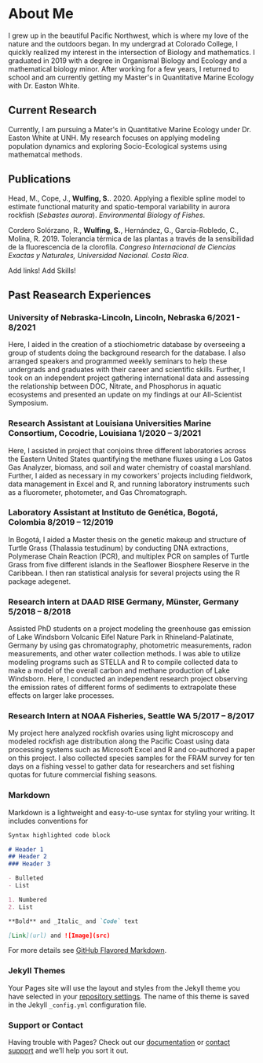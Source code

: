 
# About Me
I grew up in the beautiful Pacific Northwest, which is where my love of the nature and the outdoors began. In my undergrad at Colorado College, I quickly realized my interest in the intersection of Biology and mathematics. I graduated in 2019 with a degree in Organismal Biology and Ecology and a mathematical biology minor. After working for a few years, I returned to school and am currently getting my Master's in Quantitative Marine Ecology with Dr. Easton White.

## Current Research
Currently, I am pursuing a Mater's in Quantitative Marine Ecology under Dr. Easton White at UNH. My research focuses on applying modeling population dynamics and exploring Socio-Ecological systems using mathematcal methods. 

## Publications
Head, M., Cope, J., **Wulfing, S.**. 2020. Applying a flexible spline model to estimate functional maturity 
and spatio-temporal variability in aurora rockfish (_Sebastes aurora_). _Environmental Biology of Fishes_.

Cordero Solórzano, R., **Wulfing, S.**, Hernández, G., García-Robledo, C., Molina, R. 2019. Tolerancia 
térmica de las plantas a través de la sensibilidad de la fluorescencia de la clorofila. _Congreso 
Internacional de Ciencias Exactas y Naturales, Universidad Nacional. Costa Rica._

Add links!
Add Skills!

## Past Reasearch Experiences

### University of Nebraska-Lincoln, Lincoln, Nebraska 6/2021 - 8/2021
Here, I aided in the creation of a stiochiometric database by overseeing a group of students doing the background research for the database. I also arranged speakers and programmed weekly seminars to help these undergrads and graduates with their career and scientific skills. Further, I took on an independent project gathering international data and assessing the relationship between DOC, Nitrate, and Phosphorus in aquatic ecosystems and presented an update on my findings at our All-Scientist Symposium.

### Research Assistant at Louisiana Universities Marine Consortium, Cocodrie, Louisiana	1/2020 – 3/2021
Here, I assisted in project that conjoins three different laboratories across the Eastern United States quantifying the methane fluxes using a Los Gatos Gas Analyzer, biomass, and soil and water chemistry of coastal marshland. Further, I aided as necessary in my coworkers’ projects including fieldwork, data management in Excel and R, and running laboratory instruments such as a fluorometer, photometer, and Gas Chromatograph.

### Laboratory Assistant at Instituto de Genética, Bogotá, Colombia	8/2019 – 12/2019
In Bogotá, I aided a Master thesis on the genetic makeup and structure of Turtle Grass (Thalassia testudinum) by conducting DNA extractions, Polymerase Chain Reaction (PCR), and multiplex PCR on samples of Turtle Grass from five different islands in the Seaflower Biosphere Reserve in the Caribbean. I then ran statistical analysis for several projects using the R package adegenet.

### Research intern at DAAD RISE Germany, Münster, Germany	5/2018 – 8/2018
Assisted PhD students on a project modeling the greenhouse gas emission of Lake Windsborn Volcanic Eifel Nature Park in Rhineland-Palatinate, Germany by using gas chromatography, photometric measurements, radon measurements, and other water collection methods. I was able to utilize modeling programs such as STELLA and R to compile collected data to make a model of the overall carbon and methane production of Lake Windsborn. Here, I conducted an independent research project observing the emission rates of different forms of sediments to extrapolate these effects on larger lake processes.

### Research Intern at NOAA Fisheries, Seattle WA	5/2017 – 8/2017
My project here analyzed rockfish ovaries using light microscopy and modeled rockfish age distribution along the Pacific Coast using data processing systems such as Microsoft Excel and R and co-authored a paper on this project. I also collected species samples for the FRAM survey for ten days on a fishing vessel to gather data for researchers and set fishing quotas for future commercial fishing seasons.



### Markdown

Markdown is a lightweight and easy-to-use syntax for styling your writing. It includes conventions for

```markdown
Syntax highlighted code block

# Header 1
## Header 2
### Header 3

- Bulleted
- List

1. Numbered
2. List

**Bold** and _Italic_ and `Code` text

[Link](url) and ![Image](src)
```

For more details see [GitHub Flavored Markdown](https://guides.github.com/features/mastering-markdown/).

### Jekyll Themes

Your Pages site will use the layout and styles from the Jekyll theme you have selected in your [repository settings](https://github.com/swulfing/swulfing.github.io/settings/pages). The name of this theme is saved in the Jekyll `_config.yml` configuration file.

### Support or Contact

Having trouble with Pages? Check out our [documentation](https://docs.github.com/categories/github-pages-basics/) or [contact support](https://support.github.com/contact) and we’ll help you sort it out.

